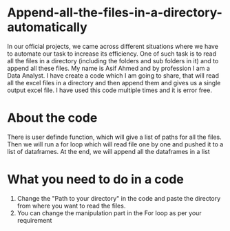 # Append-all-the-files-in-a-directory-automatically
In our official projects, we came across different situations where we have to automate our task to increase its efficiency. One of such task is to read all the files in a directory (including the folders and sub folders in it) and to append all these files. My name is Asif Ahmed and by profession I am a Data Analyst. I have create a code which I am going to share, that will read all the excel files in a directory and then append them and gives us a single output excel file. I have used this code multiple times and it is error free.

# About the code
There is user definde function, which will give a list of paths for all the files.
Then we will run a for loop which will read file one by one and pushed it to a list of dataframes.
At the end, we will append all the dataframes in a list

# What you need to do in a code

1. Change the "Path to your directory" in the code and paste the directory from where you want to read the files.
2. You can change the manipulation part in the For loop as per your requirement


